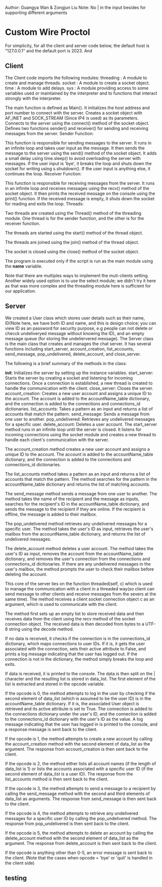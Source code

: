 Author: Guangya Wan & Zongjun Liu
Note: No | in the input besides for supporting different arguments

# Custom Wire Proctol

For simplicity, for all the client and server code below, the default host  is  "127.0.0.1" and the default port is 2023. And 
## Client 
The Client code imports the following modules:
threading : A module to create and manage threads.
socket : A module to create a socket object.
time : A module to add delays.
sys : A module providing access to some variables used or maintained by the interpreter and to functions that interact strongly with the interpreter.

The main function is defined as Main().
It initializes the host address and port number to connect with the server.
Creates a socket object with AF_INET and SOCK_STREAM (Since IP4 is used) as its parameters.
Connects to the server using the connect() method of the socket object.
Defines two functions sender() and receiver() for sending and receiving messages from the server.
Sender Function:

This function is responsible for sending messages to the server.
It runs in an infinite loop and takes user input as the message.
It then sends the message to the server using the send() method of the socket object.
It adds a small delay using time.sleep() to avoid overloading the server with messages.
If the user input is 'bye', it breaks the loop and shuts down the socket for writing using s.shutdown().
If the user input is anything else, it continues the loop.
Receiver Function:

This function is responsible for receiving messages from the server.
It runs in an infinite loop and receives messages using the recv() method of the socket object.
It then prints the received message on the console using the print() function.
If the received message is empty, it shuts down the socket for reading and exits the loop.
Threads:

Two threads are created using the Thread() method of the threading module.
One thread is for the sender function, and the other is for the receiver function.

The threads are started using the start() method of the thread object.

The threads are joined using the join() method of the thread object.

The socket is closed using the close() method of the socket object.

The program is executed only if the script is run as the main module using the __name__ variable.

Note that there are multiples ways to implement the muti-clients setting. Another widely used option is to use the select module; we didn't try it here as that was more complex and the threading module here is sufficient for our application.

## Server

We created a User class which stores user details such as their name, ID(Note here, we have both ID and name, and this is design choice; you can view ID as an password for security purpose, e.g people can not delete or checck undeliveryed message without knowing the ID), and an empty message queue (for storing the undeliervered message). The Server class is the main class that creates and manages the chat server. It has several functions including start_server, account_creation, list_accounts, send_message, pop_undelivered, delete_account, and close_server.

The following is a brief summary of the methods in the class:

__init__: Initializes the server by setting up the instance variables.
start_server: Starts the server by creating a socket and listening for incoming connections. Once a connection is established, a new thread is created to handle the communication with the client.
close_server: Closes the server.
account_creation: Creates a new user account and assigns a unique ID to the account. The account is added to the accountName_table dictionary, and the connection is added to the connections and connections_id dictionaries.
list_accounts: Takes a pattern as an input and returns a list of accounts that match the pattern.
send_message: Sends a message from one user to another.
pop_undelivered: Retrieves any undelivered messages for a specific user.
delete_account: Deletes a user account.
The start_server method runs in an infinite loop until the server is closed. It listens for incoming connections using the socket module and creates a new thread to handle each client's communication with the server.

The account_creation method creates a new user account and assigns a unique ID to the account. The account is added to the accountName_table dictionary, and the connection is added to the connections and connections_id dictionaries.

The list_accounts method takes a pattern as an input and returns a list of accounts that match the pattern. The method searches for the pattern in the accountName_table dictionary and returns the list of matching accounts.

The send_message method sends a message from one user to another. The method takes the name of the recipient and the message as inputs, searches for the recipient's ID in the accountName_table dictionary, and sends the message to the recipient if they are online. If the recipient is offline, the message is added to their mailbox.

The pop_undelivered method retrieves any undelivered messages for a specific user. The method takes the user's ID as input, retrieves the user's mailbox from the accountName_table dictionary, and returns the list of undelivered messages.

The delete_account method deletes a user account. The method takes the user's ID as input, removes the account from the accountName_table dictionary, and removes the user's connection from the connections and connections_id dictionaries. If there are any undelivered messages in the user's mailbox, the method prompts the user to check their mailbox before deleting the account.

This core of the server lies on the function threaded(self, c) which is used to manage the communication with a client in a threaded way(so client can send message to other clients and receive messages from the severs at the same time). The method receives a client socket connection object c as an argument, which is used to communicate with the client.

The method first sets up an empty list to store received data and then receives data from the client using the recv method of the socket connection object. The received data is then decoded from bytes to a UTF-8 string using the decode method.

If no data is received, it checks if the connection is in the connections_id dictionary, which maps connections to user IDs. If it is, it gets the user associated with the connection, sets their active attribute to False, and prints a log message indicating that the user has logged out. If the connection is not in the dictionary, the method simply breaks the loop and exits.

If data is received, it is printed to the console. The data is then split on the | character and the resulting list is stored in data_list. The first element of the list is extracted and stored in the opcode variable.

If the opcode is 0, the method attempts to log in the user by checking if the second element of data_list (which is assumed to be the user ID) is in the accountName_table dictionary. If it is, the associated User object is retrieved and its active attribute is set to True. The connection is added to the connections dictionary under the user's ID, and the connection is added to the connections_id dictionary with the user's ID as the value. A log message indicating that the user has logged in is printed to the console, and a response message is sent back to the client.

If the opcode is 1, the method attempts to create a new account by calling the account_creation method with the second element of data_list as the argument. The response from account_creation is then sent back to the client.

If the opcode is 2, the method either lists all account names (if the length of data_list is 1) or lists the accounts associated with a specific user ID (if the second element of data_list is a user ID). The response from the list_accounts method is then sent back to the client.

If the opcode is 3, the method attempts to send a message to a recipient by calling the send_message method with the second and third elements of data_list as arguments. The response from send_message is then sent back to the client.

If the opcode is 4, the method attempts to retrieve any undelivered messages for a specific user ID by calling the pop_undelivered method. The response from pop_undelivered is then sent back to the client.

If the opcode is 5, the method attempts to delete an account by calling the delete_account method with the second element of data_list as the argument. The response from delete_account is then sent back to the client.

If the opcode is anything other than 0-5, an error message is sent back to the client. (Note that the cases when opcode = 'bye' or 'quit' is handled in the client side)

## testing